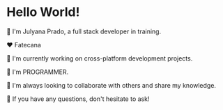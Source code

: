 # Hello World!

👋 I'm Julyana Prado, a full stack developer in training.

❤️ Fatecana

🔭 I'm currently working on cross-platform development projects.

🌱 I'm PROGRAMMER.

👯 I'm always looking to collaborate with others and share my knowledge.

💬 If you have any questions, don't hesitate to ask!


